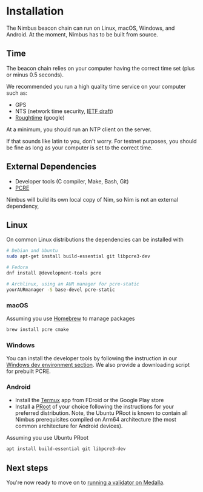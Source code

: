 # Installation

The Nimbus beacon chain can run on Linux, macOS, Windows, and Android. At the moment, Nimbus has to be built from source.

## Time

The beacon chain relies on your computer having the correct time set (plus or minus 0.5 seconds).

We recommended you run a high quality time service on your computer such as:

* GPS
* NTS (network time security, [IETF draft](https://tools.ietf.org/html/draft-ietf-ntp-using-nts-for-ntp-19))
* [Roughtime](https://roughtime.googlesource.com/roughtime) (google)

At a minimum, you should run an NTP client on the server.

If that sounds like latin to you, don't worry. For testnet purposes, you should be fine as long as your computer is set to the correct time.

## External Dependencies

- Developer tools (C compiler, Make, Bash, Git)
- [PCRE](https://www.pcre.org/)

Nimbus will build its own local copy of Nim, so Nim is not an external dependency, 

## Linux

On common Linux distributions the dependencies can be installed with

```sh
# Debian and Ubuntu
sudo apt-get install build-essential git libpcre3-dev

# Fedora
dnf install @development-tools pcre

# Archlinux, using an AUR manager for pcre-static
yourAURmanager -S base-devel pcre-static
```

### macOS

Assuming you use [Homebrew](https://brew.sh/) to manage packages

```sh
brew install pcre cmake
```

### Windows

You can install the developer tools by following the instruction in our [Windows dev environment section](./advanced.md#windows-dev-environment).
We also provide a downloading script for prebuilt PCRE.

### Android

- Install the [Termux](https://termux.com) app from FDroid or the Google Play store
- Install a [PRoot](https://wiki.termux.com/wiki/PRoot) of your choice following the instructions for your preferred distribution.
  Note, the Ubuntu PRoot is known to contain all Nimbus prerequisites compiled on Arm64 architecture (the most common architecture for Android devices).

Assuming you  use Ubuntu PRoot

```sh
apt install build-essential git libpcre3-dev
```

## Next steps

You're now ready to move on to [running a validator on Medalla](./medalla.md).
